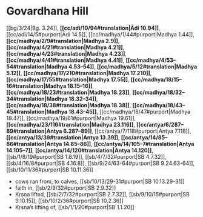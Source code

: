 # Govardhana Hill

[[bg/3/24|Bg. 3.24]], **[[cc/adi/10/94#translation|Ādi 10.94]]**, [[cc/adi/14/5#purport|Ādi 14.5]], [[cc/madhya/1/44#purport|Madhya 1.44]], **[[cc/madhya/2/9#translation|Madhya 2.9]]**, **[[cc/madhya/4/21#translation|Madhya 4.21]]**, **[[cc/madhya/4/23#translation|Madhya 4.23]]**, **[[cc/madhya/4/41#translation|Madhya 4.41]]**, **[[cc/madhya/4/53–54#translation|Madhya 4.53–54]]**, **[[cc/madhya/5/12#translation|Madhya 5.12]]**, **[[cc/madhya/17/210#translation|Madhya 17.210]]**, **[[cc/madhya/17/55#translation|Madhya 17.55]]**, **[[cc/madhya/18/15–16#translation|Madhya 18.15–16]]**, **[[cc/madhya/18/23#translation|Madhya 18.23]]**, **[[cc/madhya/18/32–34#translation|Madhya 18.32–34]]**, **[[cc/madhya/18/38#translation|Madhya 18.38]]**, **[[cc/madhya/18/43–45#translation|Madhya 18.43–45]]**, [[cc/madhya/18/47#purport|Madhya 18.47]], [[cc/madhya/19/61#purport|Madhya 19.61]], **[[cc/madhya/23/116#translation|Madhya 23.116]]**, **[[cc/antya/6/287–89#translation|Antya 6.287–89]]**, [[cc/antya/7/118#purport|Antya 7.118]], **[[cc/antya/13/39#translation|Antya 13.39]]**, **[[cc/antya/14/85–86#translation|Antya 14.85–86]]**, **[[cc/antya/14/105–7#translation|Antya 14.105–7]]**, **[[cc/antya/14/120#translation|Antya 14.120]]**, [[sb/1/8/19#purport|SB 1.8.19]], [[sb/4/7/32#purport|SB 4.7.32]], [[sb/4/16/8#purport|SB 4.16.8]], [[sb/9/24/63-64#purport|SB 9.24.63-64]], [[sb/10/11/36#purport|SB 10.11.36]]

* cows ran from, to calves, [[sb/10/13/29-31#purport|SB 10.13.29-31]]
* faith in, [[sb/2/9/32#purport|SB 2.9.32]]
* Kṛṣṇa lifted, [[sb/2/7/32#purport|SB 2.7.32]], [[sb/9/10/15#purport|SB 9.10.15]], [[sb/10/2/36#purport|SB 10.2.36]]
* Kṛṣṇa’s lifting of, [[sb/1/1/20#purport|SB 1.1.20]]
